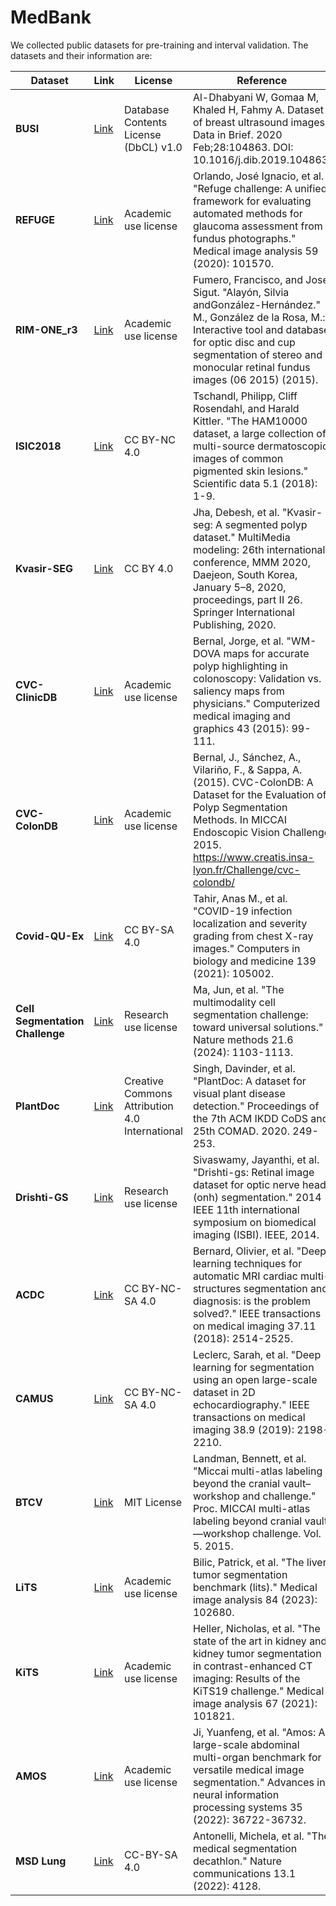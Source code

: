# MedBank

We collected public datasets for pre-training and interval validation. The datasets and their information are:

| Dataset | Link | License | Reference |
| --- | --- | --- | --- |
| **BUSI** | [Link](https://www.kaggle.com/datasets/agneshyadav/breast-ultrasound-images-dataset-dataset-busi) | Database Contents License (DbCL) v1.0 | Al-Dhabyani W, Gomaa M, Khaled H, Fahmy A. Dataset of breast ultrasound images. Data in Brief. 2020 Feb;28:104863. DOI: 10.1016/j.dib.2019.104863. |
| **REFUGE** | [Link](https://refuge.grand-challenge.org/) | Academic use license | Orlando, José Ignacio, et al. "Refuge challenge: A unified framework for evaluating automated methods for glaucoma assessment from fundus photographs." Medical image analysis 59 (2020): 101570. |
| **RIM-ONE_r3** | [Link](https://www.idiap.ch/software/bob/docs/bob/bob.db.rimoner3/stable/index.html) | Academic use license | Fumero, Francisco, and Jose Sigut. "Alayón, Silvia andGonzález-Hernández." M., González de la Rosa, M.: Interactive tool and database for optic disc and cup segmentation of stereo and monocular retinal fundus images (06 2015) (2015). |
| **ISIC2018** | [Link](https://challenge.isic-archive.com/) | CC BY-NC 4.0 | Tschandl, Philipp, Cliff Rosendahl, and Harald Kittler. "The HAM10000 dataset, a large collection of multi-source dermatoscopic images of common pigmented skin lesions." Scientific data 5.1 (2018): 1-9. |
| **Kvasir-SEG** | [Link](https://datasets.simula.no/kvasir-seg/) | CC BY 4.0 | Jha, Debesh, et al. "Kvasir-seg: A segmented polyp dataset." MultiMedia modeling: 26th international conference, MMM 2020, Daejeon, South Korea, January 5–8, 2020, proceedings, part II 26. Springer International Publishing, 2020. |
| **CVC-ClinicDB** | [Link](https://polyp.grand-challenge.org/CVCClinicDB/) | Academic use license | Bernal, Jorge, et al. "WM-DOVA maps for accurate polyp highlighting in colonoscopy: Validation vs. saliency maps from physicians." Computerized medical imaging and graphics 43 (2015): 99-111. |
| **CVC-ColonDB** | [Link](http://vi.cvc.uab.es/colon-qa/cvccolondb/) | Academic use license | Bernal, J., Sánchez, A., Vilariño, F., & Sappa, A. (2015). CVC-ColonDB: A Dataset for the Evaluation of Polyp Segmentation Methods. In MICCAI Endoscopic Vision Challenge 2015. https://www.creatis.insa-lyon.fr/Challenge/cvc-colondb/ |
| **Covid-QU-Ex** | [Link](https://www.kaggle.com/datasets/anasmohammedtahir/covidqu) | CC BY-SA 4.0 | Tahir, Anas M., et al. "COVID-19 infection localization and severity grading from chest X-ray images." Computers in biology and medicine 139 (2021): 105002. |
| **Cell Segmentation Challenge** | [Link](https://www.nature.com/articles/s41592-024-02233-6) | Research use license | Ma, Jun, et al. "The multimodality cell segmentation challenge: toward universal solutions." Nature methods 21.6 (2024): 1103-1113. |
| **PlantDoc** | [Link](https://github.com/pratikkayal/PlantDoc-Dataset) | Creative Commons Attribution 4.0 International | Singh, Davinder, et al. "PlantDoc: A dataset for visual plant disease detection." Proceedings of the 7th ACM IKDD CoDS and 25th COMAD. 2020. 249-253. |
| **Drishti-GS** | [Link](https://ieeexplore.ieee.org/document/6867807) | Research use license |   Sivaswamy, Jayanthi, et al. "Drishti-gs: Retinal image dataset for optic nerve head (onh) segmentation." 2014 IEEE 11th international symposium on biomedical imaging (ISBI). IEEE, 2014. |
| **ACDC** | [Link](https://www.creatis.insa-lyon.fr/Challenge/acdc/) | CC BY-NC-SA 4.0 | Bernard, Olivier, et al. "Deep learning techniques for automatic MRI cardiac multi-structures segmentation and diagnosis: is the problem solved?." IEEE transactions on medical imaging 37.11 (2018): 2514-2525. |
| **CAMUS** | [Link](https://www.creatis.insa-lyon.fr/Challenge/camus/index.html) | CC BY-NC-SA 4.0 | Leclerc, Sarah, et al. "Deep learning for segmentation using an open large-scale dataset in 2D echocardiography." IEEE transactions on medical imaging 38.9 (2019): 2198-2210. |
| **BTCV** | [Link](https://www.synapse.org/Synapse:syn3193805/wiki/89480) | MIT License | Landman, Bennett, et al. "Miccai multi-atlas labeling beyond the cranial vault–workshop and challenge." Proc. MICCAI multi-atlas labeling beyond cranial vault—workshop challenge. Vol. 5. 2015. |
| **LiTS** | [Link](https://competitions.codalab.org/competitions/17094) | Academic use license | Bilic, Patrick, et al. "The liver tumor segmentation benchmark (lits)." Medical image analysis 84 (2023): 102680. |
| **KiTS** | [Link](https://kits19.grand-challenge.org/) | Academic use license | Heller, Nicholas, et al. "The state of the art in kidney and kidney tumor segmentation in contrast-enhanced CT imaging: Results of the KiTS19 challenge." Medical image analysis 67 (2021): 101821. |
| **AMOS** | [Link](https://amos22.grand-challenge.org/) | Academic use license | Ji, Yuanfeng, et al. "Amos: A large-scale abdominal multi-organ benchmark for versatile medical image segmentation." Advances in neural information processing systems 35 (2022): 36722-36732. |
| **MSD Lung** | [Link](http://medicaldecathlon.com/) | CC-BY-SA 4.0 | Antonelli, Michela, et al. "The medical segmentation decathlon." Nature communications 13.1 (2022): 4128. |
